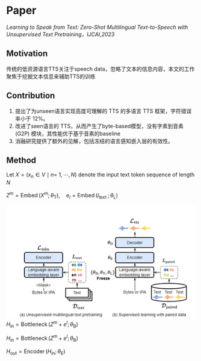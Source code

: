 # Paper 
*Learning to Speak from Text: Zero-Shot Multilingual Text-to-Speech with Unsupervised Text Pretraining，IJCAI,2023*
## Motivation
传统的低资源语言TTS关注于speech data，忽略了文本的信息内容，本文的工作聚焦于挖掘文本信息来辅助TTS的训练
## Contribution
1. 提出了为unseen语言实现高度可理解的 TTS 的多语言 TTS 框架，字符错误率小于 12%。
2. 改进了seen语言的 TTS，从而产生了byte-based模型，没有字素到音素 (G2P) 模块，其性能优于基于音素的baseline
3. 消融研究提供了额外的见解，包括冻结的语言感知嵌入层的有效性。
## Method
Let $X=\left(x_n \in V \mid n=\right.$ $1, \cdots, N)$ denote the input text token sequence of length $N$ 

$Z^{\mathrm{m}}=\operatorname{Embed}\left(X^{\mathrm{m}} ; \theta_{\mathrm{T}}\right), \quad e_l=\operatorname{Embed}\left(l_{\text {text }} ; \theta_{\mathrm{L}}\right)$

![](image.png)
$H_{\mathrm{in}}=\operatorname{Bottleneck}\left(Z^{\mathrm{m}}+e^l ; \theta_{\mathrm{B}}\right)$

$H_{\mathrm{in}}=\operatorname{Bottleneck}\left(Z^{\mathrm{m}}+e^l ; \theta_{\mathrm{B}}\right)$ 

$H_{\mathrm{out}} =\operatorname{Encoder}\left(H_{\mathrm{in}} ; \theta_{\mathrm{E}}\right)$

